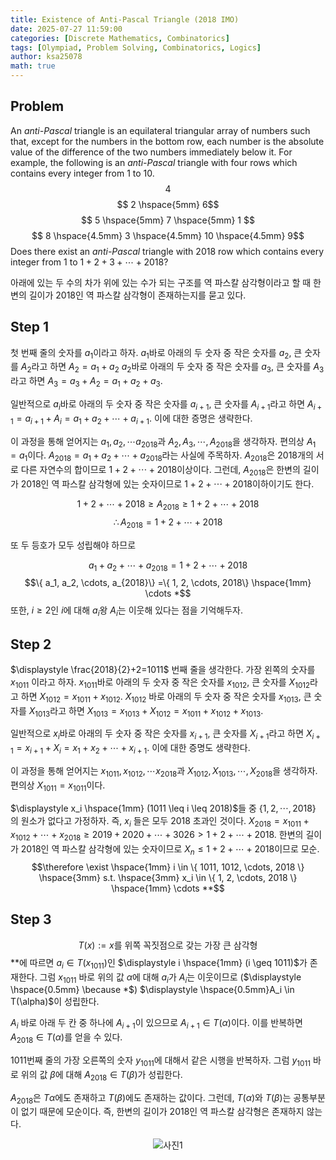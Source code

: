 ```yaml
---
title: Existence of Anti-Pascal Triangle (2018 IMO)
date: 2025-07-27 11:59:00
categories: [Discrete Mathematics, Combinatorics]
tags: [Olympiad, Problem Solving, Combinatorics, Logics]
author: ksa25078
math: true
---
```

## Problem
An *anti-Pascal* triangle is an equilateral triangular array of numbers such that, except for the numbers in the bottom row, each number is the absolute value of the difference of the two numbers immediately below it. For example, the following is an *anti-Pascal* triangle with four rows which contains every integer from $\displaystyle 1$ to $\displaystyle 10$.
$$ 4 $$
$$ 2 \hspace{5mm} 6$$
$$ 5 \hspace{5mm} 7 \hspace{5mm} 1 $$
$$ 8 \hspace{4.5mm} 3 \hspace{4.5mm} 10 \hspace{4.5mm} 9$$
Does there exist an *anti-Pascal* triangle with $\displaystyle 2018$ row which contains every integer from $\displaystyle 1$ to $\displaystyle 1+2+3+ \cdots +2018$?

아래에 있는 두 수의 차가 위에 있는 수가 되는 구조를 역 파스칼 삼각형이라고 할 때 한 변의 길이가 2018인 역 파스칼 삼각형이 존재하는지를 묻고 있다.

## Step 1
첫 번째 줄의 숫자를 $\displaystyle a_1$이라고 하자. $\displaystyle a_1$바로 아래의 두 숫자 중 작은 숫자를 $\displaystyle a_2$, 큰 숫자를 $\displaystyle A_2$라고 하면 $\displaystyle A_2=a_1+a_2$ $\displaystyle a_2$바로 아래의 두 숫자 중 작은 숫자를 $\displaystyle a_3$, 큰 숫자를 $\displaystyle A_3$라고 하면 $\displaystyle A_3=a_3+A_2=a_1+a_2+a_3$.

일반적으로 $\displaystyle a_i$바로 아래의 두 숫자 중 작은 숫자를 $\displaystyle a_{i+1}$, 큰 숫자를 $\displaystyle A_{i+1}$라고 하면 $\displaystyle A_{i+1}=a_{i+1}+A_i=a_1+a_2+\cdots+a_{i+1}$. 이에 대한 증명은 생략한다.

이 과정을 통해 얻어지는 $\displaystyle a_1, a_2, \cdots a_{2018}$과 $\displaystyle A_2, A_3, \cdots, A_{2018}$을 생각하자. 편의상 $\displaystyle A_1=a_1$이다. $\displaystyle A_{2018}=a_1+a_2+\cdots+a_{2018}$라는 사실에 주목하자. $\displaystyle A_{2018}$은 $\displaystyle 2018$개의 서로 다른 자연수의 합이므로 $\displaystyle 1+2+\cdots+2018$이상이다. 그런데, $\displaystyle A_{2018}$은 한변의 길이가 $\displaystyle 2018$인 역 파스칼 삼각형에 있는 숫자이므로 $\displaystyle 1+2+\cdots+2018$이하이기도 한다.

$$1+2+\cdots+2018 \geq A_{2018} \geq 1+2+\cdots+2018$$
$$\therefore A_{2018}=1+2+\cdots+{2018}$$

또 두 등호가 모두 성립해야 하므로

$$a_1+a_2+\cdots+a_{2018}=1+2+\cdots+2018$$
$$\{ a_1, a_2, \cdots, a_{2018}\} =\{ 1, 2, \cdots, 2018\} \hspace{1mm} \cdots *$$ 
또한, $\displaystyle i \geq 2$인 $\displaystyle i$에 대해 $\displaystyle a_i$왕 $\displaystyle A_i$는 이웃해 있다는 점을 기억해두자.

## Step 2
$\displaystyle \frac{2018}{2}+2=1011$ 번째 줄을 생각한다. 가장 왼쪽의 숫자를 $\displaystyle x_{1011}$ 이라고 하자. $\displaystyle x_{1011}$바로 아래의 두 숫자 중 작은 숫자를 $\displaystyle x_{1012}$, 큰 숫자를 $\displaystyle X_{1012}$라고 하면 $\displaystyle X_{1012}=x_{1011}+x_{1012}$. $\displaystyle X_{1012}$ 바로 아래의 두 숫자 중 작은 숫자를 $\displaystyle x_{1013}$, 큰 숫자를 $\displaystyle X_{1013}$라고 하면 $\displaystyle X_{1013}=x_{1013}+X_{1012}=x_{1011}+x_{1012}+x_{1013}$.

일반적으로 $\displaystyle x_i$바로 아래의 두 숫자 중 작은 숫자를 $\displaystyle x_{i+1}$, 큰 숫자를 $\displaystyle X_{i+1}$라고 하면 $\displaystyle X_{i+1}=x_{i+1}+X_i=x_1+x_2+\cdots+x_{i+1}$. 이에 대한 증명도 생략한다.

이 과정을 통해 얻어지는 $\displaystyle x_{1011}, x_{1012}, \cdots x_{2018}$과 $\displaystyle X_{1012}, X_{1013}, \cdots, X_{2018}$을 생각하자. 편의상 $\displaystyle X_{1011}=x_{1011}$이다. 

$\displaystyle x_i \hspace{1mm} (1011 \leq i \leq 2018)$들 중 $\displaystyle \{ 1, 2, \cdots, 2018 \}$
의 원소가 없다고 가정하자. 즉, $\displaystyle x_i$ 들은 모두 $\displaystyle 2018$ 초과인 것이다. $\displaystyle X_{2018}=x_{1011}+x_{1012}+\cdots+x_{2018} \geq 2019+2020+\cdots +3026 > 1+2+\cdots +2018$. 한변의 길이가 $\displaystyle 2018$인 역 파스칼 삼각형에 있는 숫자이므로 $\displaystyle X_n \leq 1+2+\cdots+2018$이므로 모순.
$$\therefore \exist \hspace{1mm} i \in \{ 1011, 1012, \cdots, 2018 \} \hspace{3mm} s.t. \hspace{3mm} x_i \in \{ 1, 2, \cdots, 2018 \} \hspace{1mm} \cdots **$$

## Step 3
$$T(x) := x 
\text{를 위쪽 꼭짓점으로 갖는 가장 큰 삼각형}$$
$\displaystyle **$에 따르면 $\displaystyle a_i \in T(x_{1011})$인 $\displaystyle i \hspace{1mm} (i \geq 1011)$가 존재한다. 그럼 $\displaystyle x_{1011}$ 바로 위의 값 $\displaystyle \alpha$에 대해 $\displaystyle a_i$가 $\displaystyle A_i$는 이웃이므로 ($\displaystyle \hspace{0.5mm} \because *$)    $\displaystyle \hspace{0.5mm}A_i \in T(\alpha)$이 성립한다. 

$\displaystyle A_i$ 바로 아래 두 칸 중 하나에 $\displaystyle A_{i+1}$이 있으므로 $\displaystyle A_{i+1} \in T(\alpha)$이다. 이를 반복하면 $\displaystyle A_{2018} \in T(\alpha)$를 얻을 수 있다.

$\displaystyle 1011$번째 줄의 가장 오른쪽의 숫자 $\displaystyle y_{1011}$에 대해서 같은 시행을 반복하자. 그럼 $\displaystyle y_{1011}$ 바로 위의 값 $\displaystyle \beta$에 대해 $\displaystyle A_{2018} \in T(\beta)$가 성립한다. 

$\displaystyle A_{2018}$은 $\displaystyle T{\alpha}$에도 존재하고 $\displaystyle T(\beta)$에도 존재하는 값이다. 그런데, $\displaystyle T(\alpha)$와 $\displaystyle T(\beta)$는 공통부분이 없기 때문에 모순이다. 즉, 한변의 길이가 $\displaystyle 2018$인 역 파스칼 삼각형은 존재하지 않는다.

<div align="center">
<img src="my_image.jpg" alt="사진1">
</div>
